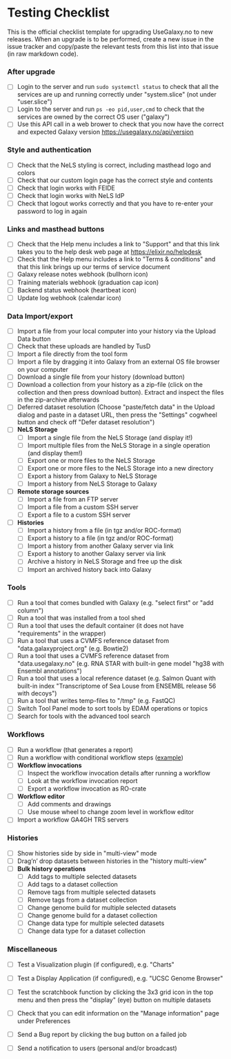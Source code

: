 # Testing Checklist

This is the official checklist template for upgrading UseGalaxy.no to new releases. 
When an upgrade is to be performed, create a new issue in the issue tracker and copy/paste the relevant tests from this list into that issue (in raw markdown code).

### After upgrade
- [ ] Login to the server and run `sudo systemctl status` to check that all the services are up and running correctly under "system.slice" (not under "user.slice")
- [ ] Login to the server and run `ps -eo pid,user,cmd` to check that the services are owned by the correct OS user ("galaxy")
- [ ] Use this API call in a web brower to check that you now have the correct and expected Galaxy version https://usegalaxy.no/api/version 

### Style and authentication
- [ ] Check that the NeLS styling is correct, including masthead logo and colors
- [ ] Check that our custom login page has the correct style and contents
- [ ] Check that login works with FEIDE
- [ ] Check that login works with NeLS IdP
- [ ] Check that logout works correctly and that you have to re-enter your password to log in again

### Links and masthead buttons
- [ ] Check that the Help menu includes a link to "Support" and that this link takes you to the help desk web page at https://elixir.no/helpdesk
- [ ] Check that the Help menu includes a link to "Terms & conditions" and that this link brings up our terms of service document
- [ ] Galaxy release notes webhook (bullhorn icon)
- [ ] Training materials webhook (graduation cap icon)
- [ ] Backend status webhook (heartbeat icon)
- [ ] Update log webhook (calendar icon)

### Data Import/export
- [ ] Import a file from your local computer into your history via the Upload Data button
- [ ] Check that these uploads are handled by TusD
- [ ] Import a file directly from the tool form
- [ ] Import a file by dragging it into Galaxy from an external OS file browser on your computer
- [ ] Download a single file from your history (download button)
- [ ] Download a collection from your history as a zip-file  (click on the collection and then press download button). Extract and inspect the files in the zip-archive afterwards
- [ ] Deferred dataset resolution (Choose "paste/fetch data" in the Upload dialog and paste in a dataset URL, then press the "Settings" cogwheel button and check off "Defer dataset resolution")
- [ ] **NeLS Storage** 
  - [ ] Import a single file from the NeLS Storage (and display it!)
  - [ ] Import multiple files from the NeLS Storage in a single operation (and display them!)
  - [ ] Export one or more files to the NeLS Storage
  - [ ] Export one or more files to the NeLS Storage into a new directory
  - [ ] Export a history from Galaxy to NeLS Storage
  - [ ] Import a history from NeLS Storage to Galaxy
- [ ] **Remote storage sources**
  - [ ] Import a file from an FTP server
  - [ ] Import a file from a custom SSH server
  - [ ] Export a file to a custom SSH server
- [ ] **Histories**
  - [ ] Import a history from a file (in tgz and/or ROC-format)
  - [ ] Export a history to a file (in tgz and/or ROC-format)
  - [ ] Import a history from another Galaxy server via link
  - [ ] Export a history to another Galaxy server via link
  - [ ] Archive a history in NeLS Storage and free up the disk
  - [ ] Import an archived history back into Galaxy

### Tools
- [ ] Run a tool that comes bundled with Galaxy (e.g. "select first" or "add column")
- [ ] Run a tool that was installed from a tool shed
- [ ] Run a tool that uses the default container (it does not have "requirements" in the wrapper)
- [ ] Run a tool that uses a CVMFS reference dataset from "data.galaxyproject.org" (e.g. Bowtie2)
- [ ] Run a tool that uses a CVMFS reference dataset from "data.usegalaxy.no" (e.g. RNA STAR with built-in gene model "hg38 with Ensembl annotations")
- [ ] Run a tool that uses a local reference dataset (e.g. Salmon Quant with built-in index "Transcriptome of Sea Louse from ENSEMBL release 56 with decoys")
- [ ] Run a tool that writes temp-files to "/tmp" (e.g. FastQC)
- [ ] Switch Tool Panel mode to sort tools by EDAM operations or topics
- [ ] Search for tools with the advanced tool search

### Workflows
- [ ] Run a workflow (that generates a report)
- [ ] Run a workflow with conditional workflow steps ([example](https://folk.ntnu.no/kjetikl/galaxy/Galaxy-Workflow-test_conditional_23.ga)) 
- [ ] **Workflow invocations**
  - [ ] Inspect the workflow invocation details after running a workflow
  - [ ] Look at the workflow invocation report
  - [ ] Export a workflow invocation as RO-crate
- [ ] **Workflow editor** 
  - [ ] Add comments and drawings
  - [ ] Use mouse wheel to change zoom level in workflow editor
- [ ] Import a workflow GA4GH TRS servers

### Histories
- [ ] Show histories side by side in "multi-view" mode
- [ ] Drag’n’ drop datasets between histories in the "history multi-view" 
- [ ] **Bulk history operations**
  - [ ] Add tags to multiple selected datasets 
  - [ ] Add tags to a dataset collection 
  - [ ] Remove tags from multiple selected datasets
  - [ ] Remove tags from a dataset collection
  - [ ] Change genome build for multiple selected datasets
  - [ ] Change genome build for a dataset collection
  - [ ] Change data type for multiple selected datasets
  - [ ] Change data type for a dataset collection

### Miscellaneous
- [ ] Test a Visualization plugin (if configured), e.g. "Charts"
- [ ] Test a Display Application (if configured), e.g. "UCSC Genome Browser"
- [ ] Test the scratchbook function by clicking the 3x3 grid icon in the top menu and then press the "display" (eye) button on multiple datasets
- [ ] Check that you can edit information on the "Manage information" page under Preferences
- [ ] Send a Bug report by clicking the bug button on a failed job
- [ ] Send a notification to users (personal and/or broadcast)


